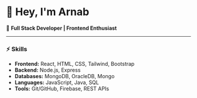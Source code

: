 # 👋 Hey, I'm Arnab

🚀 **Full Stack Developer | Frontend Enthusiast**

---

### ⚡ Skills

* **Frontend:** React, HTML, CSS, Tailwind, Bootstrap
* **Backend:** Node.js, Express
* **Databases:** MongoDB, OracleDB, Mongo
* **Languages:** JavaScript, Java, SQL
* **Tools:** Git/GitHub, Firebase, REST APIs

